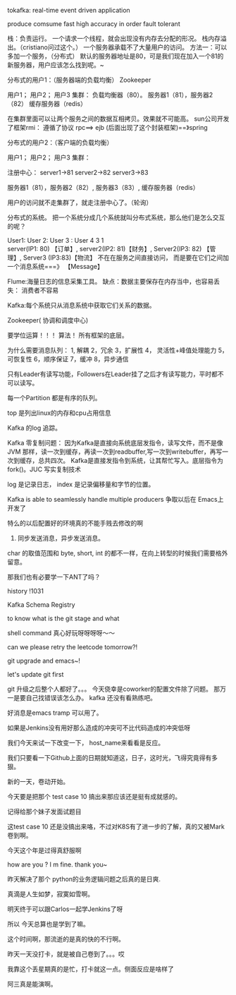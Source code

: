 tokafka: real-time event driven application

produce comsume
fast
high accuracy
in order
fault tolerant


栈：负责运行。
一个请求一个线程，就会出现没有内存去分配的形况。 栈内存溢出。（cristiano问过这个。）
一个服务器承载不了大量用户的访问。
方法一：可以多加一个服务，（分布式）
默认的服务器地址是80，可是我们现在加入一个81的新服务器，用户应该怎么找到呢。~

分布式的用户1：（服务器端的负载均衡） Zookeeper

用户1； 用户2； 用户3
集群：
负载均衡器（80）。
服务器1（81），服务器2（82）
缓存服务器（redis）

在集群里面可以让两个服务之间的数据互相拷贝。效果就不可能高。
sun公司开发了框架rmi： 遵循了协议 rpc==> ejb (后面出现了这个封装框架)==》spring

分布式的用户2：（客户端的负载均衡）

用户1； 用户2； 用户3
集群：

注册中心：
server1->81
server2->82
server3->83

服务器1（81），服务器2（82）, 服务器3（83）,
缓存服务器（redis）

 用户的访问就不走集群了，就走注册中心了。（轮询）

 分布式的系统。 把一个系统分成几个系统就叫分布式系统，那么他们是怎么交互的呢？

 User1: User 2: User 3 :     User 4
    3                            1                
 server(IP1: 80) 【订单】,     server2(IP2: 81)【财务】,  Server2(IP3: 82) 【管理】, Server3 (IP3:83)【物流】
 不在在服务之间直接访问， 而是要在它们之间加一个消息系统===》 【Message】


 Flume:海量日志的信息采集工具。 缺点：数据主要保存在内存当中，也容易丢失： 消费者不容易


Kafka:每个系统只从消息系统中获取它们关系的数据。

Zookeeper( 协调和调度中心)

要学位运算！！！ 算法！ 所有框架的底层。

 为什么需要消息队列：
 1, 解耦
 2，冗余
 3，扩展性
 4， 灵活性+峰值处理能力
 5， 可恢复性
 6，顺序保证
 7，缓冲
 8，异步通信
 
 只有Leader有读写功能，Followers在Leader挂了之后才有读写能力，平时都不可以读写。

 每一个Partition 都是有序的队列。

 top 是列出linux的内存和cpu占用信息

 Kafka 的log 追踪。

 Kafka 零复制问题：
 因为Kafka是直接向系统底层发指令，读写文件，而不是像JVM 那样，读一次到缓存，再读一次到readbuffer,写一次到writebuffer，再写一次到缓存，总共四次。
 Kafka是直接发指令到系统，让其帮忙写入。底层指令为 fork()。JUC 写实复制技术

 log 是记录日志，
 index 是记录偏移量和字节的位置。


Kafka is able to seamlessly handle multiple producers
争取以后在 Emacs上开发了


特么的以后配置好的环境真的不能手贱去修改的啊

 
 
   
1. 同步发送消息，异步发送消息。

char 的取值范围和 byte, short, int 的都不一样，在向上转型的时候我们需要格外留意。


那我们也有必要学一下ANT了吗？

history 
!1031

Kafka Schema Registry


to know what is the git stage
and what


shell command 真心好玩呀呀呀呀～～


can we please retry the leetcode tomorrow?!

git upgrade and emacs~!

let's update git first


git 升级之后整个人都好了。。。
今天侥幸是coworker的配置文件除了问题。
那万一是要自己找错误该怎么办。
kafka 还没有看熟练吧。

好消息是emacs tramp 可以用了。


如果是Jenkins没有用好那么造成的冲突可不比代码造成的冲突低呀


我们今天来试一下改变一下， host_name来看看是反应。



我们只要看一下Github上面的日期就知道这，日子，这时光，飞得究竟得有多狠。

新的一天，卷动开始。

今天要是把那个  test case 10 搞出来那应该还是挺有成就感的。

记得给那个妹子发面试题目



这test case 10  还是没搞出来咯，不过对K8S有了进一步的了解，真的又被Mark卷到啊。


今天这个年是过得真舒服啊


how are you ? I m fine. thank you~



昨天解决了那个 python的业务逻辑问题之后真的是日爽.




真滴是人生如梦，寂寞如雪啊。



明天终于可以跟Carlos一起学Jenkins了呀


所以 今天总算也是学到了嘛。


这个时间啊，那流逝的是真的快的不行啊。

昨天一天没打卡，就是被自己卷到了。。。哎


我靠这个丢星期真的是忙，打卡就这一点。侧面反应是啥样了



阿三真是能演啊。